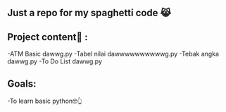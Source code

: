 ## Just a repo for my spaghetti code 😹

## Project content🤡 :
-ATM Basic dawwg.py
-Tabel nilai dawwwwwwwwwwg.py
-Tebak angka dawwg.py
-To Do List dawwg.py

## Goals:
-To learn basic python🤓👆
